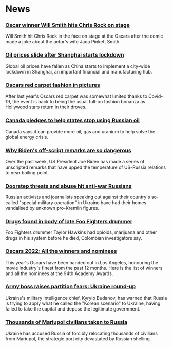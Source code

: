 # News
### [Oscar winner Will Smith hits Chris Rock on stage](https://www.bbc.com/news/entertainment-arts-60897004)
Will Smith hit Chris Rock in the face on stage at the Oscars after the comic made a joke about the actor's wife Jada Pinkett Smith.
### [Oil prices slide after Shanghai starts lockdown](https://www.bbc.com/news/business-60896794)
Global oil prices have fallen as China starts to implement a city-wide lockdown in Shanghai, an important financial and manufacturing hub. 
### [Oscars red carpet fashion in pictures](https://www.bbc.com/news/entertainment-arts-60896370)
After last year's Oscars red carpet was somewhat limited thanks to Covid-19, the event is back to being the usual full-on fashion bonanza as Hollywood stars return in their droves.
### [Canada pledges to help states stop using Russian oil](https://www.bbc.com/news/business-60879685)
Canada says it can provide more oil, gas and uranium to help solve the global energy crisis.
### [Why Biden's off-script remarks are so dangerous](https://www.bbc.com/news/world-us-canada-60895392)
Over the past week, US President Joe Biden has made a series of unscripted remarks that have upped the temperature of US-Russia relations to near boiling point. 
### [Doorstep threats and abuse hit anti-war Russians](https://www.bbc.com/news/world-europe-60886147)
Russian activists and journalists speaking out against their country's so-called "special military operation" in Ukraine have had their homes vandalised by unknown pro-Kremlin figures.
### [Drugs found in body of late Foo Fighters drummer](https://www.bbc.com/news/entertainment-arts-60890202)
Foo Fighters drummer Taylor Hawkins had opioids, marijuana and other drugs in his system before he died, Colombian investigators say.
### [Oscars 2022: All the winners and nominees](https://www.bbc.com/news/entertainment-arts-60290065)
This year's Oscars have been handed out in Los Angeles, honouring the movie industry's finest from the past 12 months. Here is the list of winners and all the nominees at the 94th Academy Awards.
### [Army boss raises partition fears: Ukraine round-up](https://www.bbc.com/news/world-europe-60893650)
Ukraine's military intelligence chief, Kyrylo Budanov, has warned that Russia is trying to apply what he called the "Korean scenario" to Ukraine, having failed to take the capital and depose the legitimate government. 
### [Thousands of Mariupol civilians taken to Russia](https://www.bbc.com/news/world-europe-60894142)
Ukraine has accused Russia of forcibly relocating thousands of civilians from Mariupol, the strategic port city devastated by Russian shelling.
